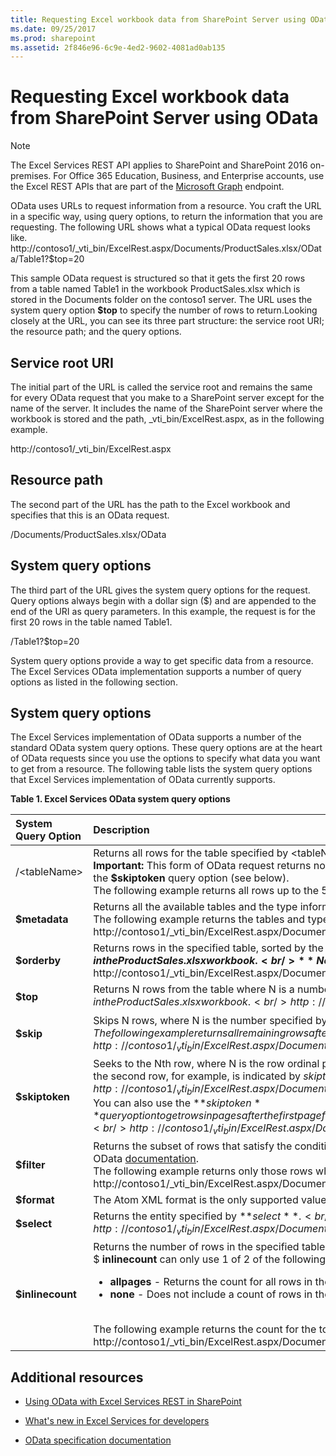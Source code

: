 ```yaml
---
title: Requesting Excel workbook data from SharePoint Server using OData
ms.date: 09/25/2017
ms.prod: sharepoint
ms.assetid: 2f846e96-6c9e-4ed2-9602-4081ad0ab135
---
```




# Requesting Excel workbook data from SharePoint Server using OData

> [!NOTE]
> The Excel Services REST API applies to SharePoint and SharePoint 2016 on-premises. For Office 365 Education, Business, and Enterprise accounts, use the Excel REST APIs that are part of the  [Microsoft Graph](http://graph.microsoft.io/en-us/docs/api-reference/v1.0/resources/excel) endpoint.
  
    
    

OData uses URLs to request information from a resource. You craft the URL in a specific way, using query options, to return the information that you are requesting. The following URL shows what a typical OData request looks like.
http://contoso1/_vti_bin/ExcelRest.aspx/Documents/ProductSales.xlsx/OData/Table1?$top=20
  
    
    

This sample OData request is structured so that it gets the first 20 rows from a table named Table1 in the workbook ProductSales.xlsx which is stored in the Documents folder on the contoso1 server. The URL uses the system query option **$top** to specify the number of rows to return.Looking closely at the URL, you can see its three part structure: the service root URI; the resource path; and the query options.
## Service root URI

The initial part of the URL is called the service root and remains the same for every OData request that you make to a SharePoint server except for the name of the server. It includes the name of the SharePoint server where the workbook is stored and the path, _vti_bin/ExcelRest.aspx, as in the following example.
  
    
    
http://contoso1/_vti_bin/ExcelRest.aspx
  
    
    

## Resource path

The second part of the URL has the path to the Excel workbook and specifies that this is an OData request.
  
    
    
/Documents/ProductSales.xlsx/OData
  
    
    

## System query options

The third part of the URL gives the system query options for the request. Query options always begin with a dollar sign ($) and are appended to the end of the URI as query parameters. In this example, the request is for the first 20 rows in the table named Table1.
  
    
    
/Table1?$top=20
  
    
    
System query options provide a way to get specific data from a resource. The Excel Services OData implementation supports a number of query options as listed in the following section.
  
    
    

## System query options
<a name="xlsSystemQueryOptions"> </a>

The Excel Services implementation of OData supports a number of the standard OData system query options. These query options are at the heart of OData requests since you use the options to specify what data you want to get from a resource. The following table lists the system query options that Excel Services implementation of OData currently supports.
  
    
    

**Table 1. Excel Services OData system query options**


|**System Query Option**|**Description**|
|:-----|:-----|
|/\<tableName\>  <br/> |Returns all rows for the table specified by \<tableName\>, where \<tableName\> is the name of a table in an Excel workbook that contains the rows that you want to retrieve.  <br/> **Important:** This form of OData request returns no more than 500 rows at a time. Each set of 500 rows is one page. To get rows in further pages in a table that has more than 500 rows, use the **$skiptoken** query option (see below).<br/>The following example returns all rows up to the 500th row in Table1 in the ProductSales.xlsx workbook.  <br/> |
|**$metadata** <br/> |Returns all the available tables and the type information for all rows in each table in the specified workbook.  <br/> The following example returns the tables and type information for the tables in the ProductSales.xlsx workbook.  <br/> http://contoso1/_vti_bin/ExcelRest.aspx/Documents/ProductSales.xlsx/OData/$metadata  <br/> |
|**$orderby** <br/> |Returns rows in the specified table, sorted by the value specified by **$orderby**.  <br/> The following example returns all rows from Table 1, sorted by the Name column, in the ProductSales.xlsx workbook.  <br/> **Note**: The default value for **$orderby** is ascending.          http://contoso1/_vti_bin/ExcelRest.aspx/Documents/ProductSales.xlsx/OData/Table1?$orderby=Name  <br/> |
|**$top** <br/> |Returns N rows from the table where N is a number specified by the value of **$top**.  <br/> The following example returns the first 5 rows from Table1, sorted by the Name column, in the ProductSales.xlsx workbook.  <br/> http://contoso1/_vti_bin/ExcelRest.aspx/Documents/ProductSales.xlsx/OData/Table1?$orderby=Name&amp;$top=5  <br/> |
|**$skip** <br/> |Skips N rows, where N is the number specified by the value of **$skip**, and then returns the remaining rows of the table.  <br/> The following example returns all remaining rows after the fifth row from Table1 in the ProductSales.xlsx workbook.  <br/> http://contoso1/_vti_bin/ExcelRest.aspx/Documents/ProductSales.xlsx/OData/Table1?$skip=5  <br/> |
|**$skiptoken** <br/> |Seeks to the Nth row, where N is the row ordinal position indicated by the value of **$skiptoken**, and then returns all remaining rows, beginning at row N + 1. The collection is zero-based, so the second row, for example, is indicated by $skiptoken=1.  <br/> The following example returns all remaining rows after the second row from Table1 in the ProductSales.xlsx workbook.  <br/> http://contoso1/_vti_bin/ExcelRest.aspx/Documents/ProductSales.xlsx/OData/Table1?$skiptoken=1  <br/> You can also use the **$skiptoken** query option to get rows in pages after the first page from a table that contains more than 500 rows. The following example shows how to get the 500th row and greater from a table with more than 500 rows. <br/> http://contoso1/_vti_bin/ExcelRest.aspx/Documents/ProductSales.xlsx/OData/Table1?$skiptoken=499  <br/> |
|**$filter** <br/> |Returns the subset of rows that satisfy the conditions specified in the value of **$filter**. For more information about the operators and set of functions that you can use with **$filter**, see the OData  [documentation](http://www.odata.org/documentation/odata-version-2-0/uri-conventions/).  <br/> The following example returns only those rows where the value of the Price column is greater than 100.  <br/> http://contoso1/_vti_bin/ExcelRest.aspx/Documents/ProductSales.xlsx/OData/Table1?$filter=Price gt 100  <br/> |
|**$format** <br/> |The Atom XML format is the only supported value and is the default for the **$format** query option. <br/> |
|**$select** <br/> |Returns the entity specified by **$select**.  <br/> The following example selects the Name column from Table1 in the ProductSales.xlsx workbook.  <br/> http://contoso1/_vti_bin/ExcelRest.aspx/Documents/ProductSales.xlsx/OData/Table1?$select=Name  <br/> |
|**$inlinecount** <br/> | Returns the number of rows in the specified table. <br/>  $ **inlinecount** can only use 1 of 2 of the following values. <br/><ul><li>**allpages** - Returns the count for all rows in the table.</li><li>**none** - Does not include a count of rows in the table.</li></ul><br/>The following example returns the count for the total number of rows in Table1 in the ProductSales.xlsx workbook. <br/>  http://contoso1/_vti_bin/ExcelRest.aspx/Documents/ProductSales.xlsx/OData/Table1?$inlinecount=allpages <br/> |
   

## Additional resources
<a name="xlsAdditionalResources"> </a>


-  [Using OData with Excel Services REST in SharePoint](using-odata-with-excel-services-rest-in-sharepoint.md)
    
  
-  [What's new in Excel Services for developers](http://msdn.microsoft.com/library/09e96c8b-cb55-4fd1-a797-b50fbf0f9296.aspx)
    
  
-  [OData specification documentation](http://www.odata.org)
    
  
